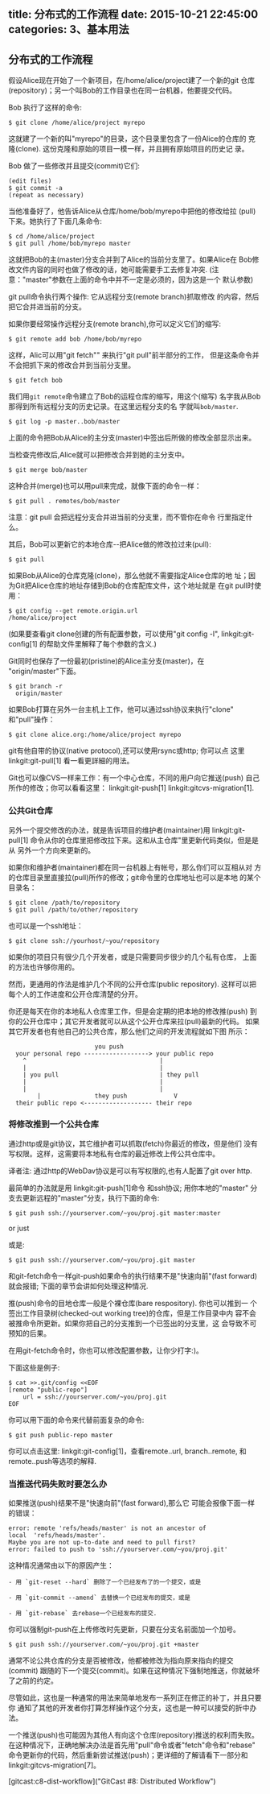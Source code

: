 title: 分布式的工作流程
date: 2015-10-21 22:45:00
categories: 3、基本用法
---
## 分布式的工作流程 ##

假设Alice现在开始了一个新项目，在/home/alice/project建了一个新的git
仓库(repository)；另一个叫Bob的工作目录也在同一台机器，他要提交代码。

Bob 执行了这样的命令:

    $ git clone /home/alice/project myrepo


这就建了一个新的叫"myrepo"的目录，这个目录里包含了一份Alice的仓库的
克隆(clone). 这份克隆和原始的项目一模一样，并且拥有原始项目的历史记
录。


Bob 做了一些修改并且提交(commit)它们:

    (edit files)
    $ git commit -a
    (repeat as necessary)


当他准备好了，他告诉Alice从仓库/home/bob/myrepo中把他的修改给拉
(pull)下来。她执行了下面几条命令:

    $ cd /home/alice/project
    $ git pull /home/bob/myrepo master


这就把Bob的主(master)分支合并到了Alice的当前分支里了。如果Alice在
Bob修改文件内容的同时也做了修改的话，她可能需要手工去修复冲突.
(注意："master"参数在上面的命令中并不一定是必须的，因为这是一个
默认参数)


git pull命令执行两个操作: 它从远程分支(remote branch)抓取修改
的内容，然后把它合并进当前的分支。


如果你要经常操作远程分支(remote branch),你可以定义它们的缩写:

    $ git remote add bob /home/bob/myrepo


这样，Alic可以用"git fetch"" 来执行"git pull"前半部分的工作，
但是这条命令并不会把抓下来的修改合并到当前分支里。

    $ git fetch bob

我们用`git remote`命令建立了Bob的运程仓库的缩写，用这个(缩写)
名字我从Bob那得到所有远程分支的历史记录。在这里远程分支的名
字就叫`bob/master`.

    $ git log -p master..bob/master


上面的命令把Bob从Alice的主分支(master)中签出后所做的修改全部显示出来。


当检查完修改后,Alice就可以把修改合并到她的主分支中。

    $ git merge bob/master

这种合并(merge)也可以用pull来完成，就像下面的命令一样：

    $ git pull . remotes/bob/master


注意：git pull 会把远程分支合并进当前的分支里，而不管你在命令
行里指定什么。


其后，Bob可以更新它的本地仓库--把Alice做的修改拉过来(pull):

    $ git pull


如果Bob从Alice的仓库克隆(clone)，那么他就不需要指定Alice仓库的地
址；因为Git把Alice仓库的地址存储到Bob的仓库配库文件，这个地址就是
在git pull时使用：

    $ git config --get remote.origin.url
    /home/alice/project


(如果要查看git clone创建的所有配置参数，可以使用"git config -l",
linkgit:git-config[1] 的帮助文件里解释了每个参数的含义.)


Git同时也保存了一份最初(pristine)的Alice主分支(master)，在
"origin/master"下面。

    $ git branch -r
      origin/master


如果Bob打算在另外一台主机上工作，他可以通过ssh协议来执行"clone"
和"pull"操作：

    $ git clone alice.org:/home/alice/project myrepo


git有他自带的协议(native protocol),还可以使用rsync或http; 你可以点
这里 linkgit:git-pull[1] 看一看更詳細的用法。


Git也可以像CVS一样来工作：有一个中心仓库，不同的用户向它推送(push)
自己所作的修改；你可以看看这里： linkgit:git-push[1] linkgit:gitcvs-migration[1].


### 公共Git仓库 ###

另外一个提交修改的办法，就是告诉项目的维护者(maintainer)用 linkgit:git-pull[1]
命令从你的仓库里把修改拉下来。这和从主仓库"里更新代码类似，但是是从
另外一个方向来更新的。

如果你和维护者(maintainer)都在同一台机器上有帐号，那么你们可以互相从对
方的仓库目录里直接拉(pull)所作的修改；git命令里的仓库地址也可以是本地
的某个目录名：

    $ git clone /path/to/repository
    $ git pull /path/to/other/repository


也可以是一个ssh地址：

    $ git clone ssh://yourhost/~you/repository

如果你的项目只有很少几个开发者，或是只需要同步很少的几个私有仓库，
上面的方法也许够你用的。


然而，更通用的作法是维护几个不同的公开仓库(public repository).
这样可以把每个人的工作进度和公开仓库清楚的分开。


你还是每天在你的本地私人仓库里工作，但是会定期的把本地的修改推(push)
到你的公开仓库中；其它开发者就可以从这个公开仓库来拉(pull)最新的代码。
如果其它开发者也有他自己的公共仓库，那么他们之间的开发流程就如下图
所示：

                            you push
      your personal repo ------------------> your public repo
    	^                                     |
    	|                                     |
    	| you pull                            | they pull
    	|                                     |
    	|                                     |
            |               they push             V
      their public repo <------------------- their repo
      


### 将修改推到一个公共仓库 ###


通过http或是git协议，其它维护者可以抓取(fetch)你最近的修改，但是他们
没有写权限。这样，这需要将本地私有仓库的最近修改上传公共仓库中。

译者注: 通过http的WebDav协议是可以有写权限的,也有人配置了git over http.


最简单的办法就是用 linkgit:git-push[1]命令 和ssh协议; 用你本地的"master"
分支去更新远程的"master"分支，执行下面的命令:

    $ git push ssh://yourserver.com/~you/proj.git master:master

or just

或是:

    $ git push ssh://yourserver.com/~you/proj.git master

和git-fetch命令一样git-push如果命令的执行结果不是"快速向前"(fast forward)
就会报错; 下面的章节会讲如何处理这种情况.


推(push)命令的目地仓库一般是个裸仓库(bare respository). 你也可以推到一
个签出工作目录树(checked-out working tree)的仓库，但是工作目录中内
容不会被推命令所更新。如果你把自己的分支推到一个已签出的分支里，这
会导致不可预知的后果。


在用git-fetch命令时，你也可以修改配置参数，让你少打字:)。

下面这些是例子:

    $ cat >>.git/config <<EOF
    [remote "public-repo"]
    	url = ssh://yourserver.com/~you/proj.git
    EOF


你可以用下面的命令来代替前面复杂的命令:

    $ git push public-repo master


你可以点击这里: linkgit:git-config[1]，查看remote.<name>.url, 
branch.<name>.remote, 和remote.<name>.push等选项的解释.


### 当推送代码失败时要怎么办 ###


如果推送(push)结果不是"快速向前"(fast forward),那么它
可能会报像下面一样的错误：

    error: remote 'refs/heads/master' is not an ancestor of
    local  'refs/heads/master'.
    Maybe you are not up-to-date and need to pull first?
    error: failed to push to 'ssh://yourserver.com/~you/proj.git'


这种情况通常由以下的原因产生：


	- 用 `git-reset --hard` 删除了一个已经发布了的一个提交，或是

	- 用 `git-commit --amend` 去替换一个已经发布的提交，或是

	- 用 `git-rebase` 去rebase一个已经发布的提交.　 


你可以强制git-push在上传修改时先更新，只要在分支名前面加一个加号。


    $ git push ssh://yourserver.com/~you/proj.git +master

通常不论公共仓库的分支是否被修改，他都被修改为指向原来指向的提交(commit)
跟随的下一个提交(commit)。如果在这种情况下强制地推送，你就破坏了之前的约定。

尽管如此，这也是一种通常的用法来简单地发布一系列正在修正的补丁，并且只要你
通知了其他的开发者你打算怎样操作这个分支，这也是一种可以接受的折中办法。

一个推送(push)也可能因为其他人有向这个仓库(repository)推送的权利而失败。
在这种情况下，正确地解决办法是首先用"pull"命令或者"fetch"命令和"rebase"
命令更新你的代码，然后重新尝试推送(push)；更详细的了解请看下一部分和
linkgit:gitcvs-migration[7]。

[gitcast:c8-dist-workflow]("GitCast #8: Distributed Workflow")


